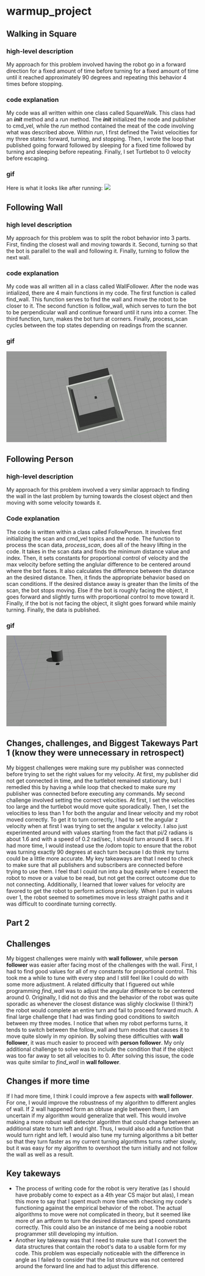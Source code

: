 # warmup_project
## Walking in Square
### high-level description
 My approach for this problem involved having the robot go in a forward direction for a fixed amount of time before turning for a fixed amount of time until it reached approximately 90 degrees and repeating this behavior 4 times before stopping.
 ### code explanation
My code was all written within one class called SquareWalk. This class had an *__init__* method and a *run* method. The *__init__* initialized the node and publisher to cmd_vel, while the *run* method contained the meat of the code involving what was described above. Within *run*, I first defined the Twist velocities for my three states: forward, turning, and stopping. Then, I wrote the loop that published going forward followed by sleeping for a fixed time followed by turning and sleeping before repeating. Finally, I set Turtlebot to 0 velocity before escaping.
### gif
Here is what it looks like after running:
![](square_run1.gif)
## Following Wall
### high level description
My approach for this problem was to split the robot behavior into 3 parts. First, finding the closest wall and moving towards it. Second, turning so that the bot is parallel to the wall and following it. Finally, turning to follow the next wall. 
### code explanation
My code was all written all in a class called WallFollower. After the node was intialized, there are 4 main functions in my code. The first function is called find_wall. This function serves to find the wall and move the robot to be closer to it. The second function is follow_wall, which serves to turn the bot to be perpendicular wall and continue forward until it runs into a corner. The third function, turn, makes the bot turn at corners. Finally, process_scan cycles between the top states depending on readings from the scanner. 
### gif
![](wall_follower.gif)
## Following Person
### high-level description
My approach for this problem involved a very similar approach to finding the wall in the last problem by turning towards the closest object and then moving with some velocity towards it. 
### Code explanation
The code is written within a class called FollowPerson. It involves first initializing the scan and cmd_vel topics and the node. The function to process the scan data, *process_scan*, does all of the heavy lifting in the code. It takes in the scan data and finds the minimum distance value and index. Then, it sets constants for proportional control of velocity and the max velocity before setting the anglular difference to be centered around where the bot faces. It also calculates the difference between the distance an the desired distance. Then, it finds the appropriate behavior based on scan conditions. If the desired distance away is greater than the limits of the scan, the bot stops moving. Else if the bot is roughly facing the object, it goes forward and slightly turns with proportional control to move toward it. Finally, if the bot is not facing the object, it slight goes forward while mainly turning. Finally, the data is published. 
### gif
![](person_follower.gif)
## Changes, challenges, and Biggest Takeways Part 1 (know they were unnecessary in retrospect)
My biggest challenges were making sure my publisher was connected before trying to set the right values for my velocity. At first, my publisher did not get connected in time, and the turtlebot remained stationary, but I remedied this by having a while loop that checked to make sure my publisher was connected before executing any commands. My second challenge involved setting the correct velocities. At first, I set the velocities too large and the turtlebot would move quite sporadically. Then, I set the velocities to less than 1 for both the angular and linear velocity and my robot moved correctly. To get it to turn correctly, I had to set the angular z velocity when at first I was trying to set the angular x velocity. I also just experimented around with values starting from the fact that pi/2 radians is about 1.6 and with a speed of 0.2 rad/sec, I should turn around 8 secs.
If I had more time, I would instead use the /odom topic to ensure that the robot was turning exactly 90 degrees at each turn because I do think my turns could be a little more accurate.
My key takeaways are that I need to check to make sure that all publishers and subscribers are connected before trying to use them. I feel that I could run into a bug easily where I expect the robot to move or a value to be read, but not get the correct outcome due to not connecting. Additionally, I learned that lower values for velocity are favored to get the robot to perform actions precisely. When I put in values over 1, the robot seemed to sometimes move in less straight paths and it was difficult to coordinate turning correctly.
## Part 2 
## Challenges
My biggest challenges were mainly with **wall follower**, while **person follower** was easier after facing most of the challenges with the wall. First, I had to find good values for all of my constants for proportional control. This took me a while to tune with every step and I still feel like I could do with some more adjustment. A related difficulty that I figuered out while programming *find_wall* was to adjust the angular difference to be centered around 0. Originally, I did not do this and the behavior of the robot was quite sporadic as whenever the closest distance was slighly clockwise (I think?) the robot would complete an entire turn and fail to proceed forward much. A final large challenge that I had was finding good conditions to switch between my three modes. I notice that when my robot performs turns, it tends to switch between the follow_wall and turn modes that causes it to move quite slowly in my opinion. By solving these difficulties with **wall follower**, it was much easier to proceed with **person follower**. My only additional challenge to solve was to include the condition that if the object was too far away to set all velocities to 0. After solving this issue, the code was quite similar to *find_wall* in **wall follower**. 
## Changes if more time
If I had more time, I think I could improve a few aspects with **wall follower**. For one, I would improve the robustness of my algorithm to different angles of wall. If 2 wall happened form an obtuse angle between them, I am uncertain if my algorithm would generalize that well. This would involve making a more robust wall detector algorithm that could change between an additional state to turn left and right. Thus, I would also add a function that would turn right and left. I would also tune my turning algorithms a bit better so that they turn faster as my current turning algorithms turns rather slowly, but it was easy for my algorithm to overshoot the turn initially and not follow the wall as well as a result. 
## Key takeways
- The process of writing code for the robot is very iterative (as I should have probably come to expect as a 4th year CS major but alas), I mean this more to say that I spent much more time with checking my code's functioning against the empirical behavior of the robot. The actual algorithms to move were not complicated in theory, but it seemed like more of an artform to turn the desired distances and speed constants correctly. This could also be an instance of me being a noobie robot programmer still developing my intuition.
- Another key takeway was that I need to make sure that I convert the data structures that contain the robot's data to a usable form for my code. This problem was especially noticeable with the difference in angle as I failed to consider that the list structure was not centered around the forward line and had to adjust this difference. 